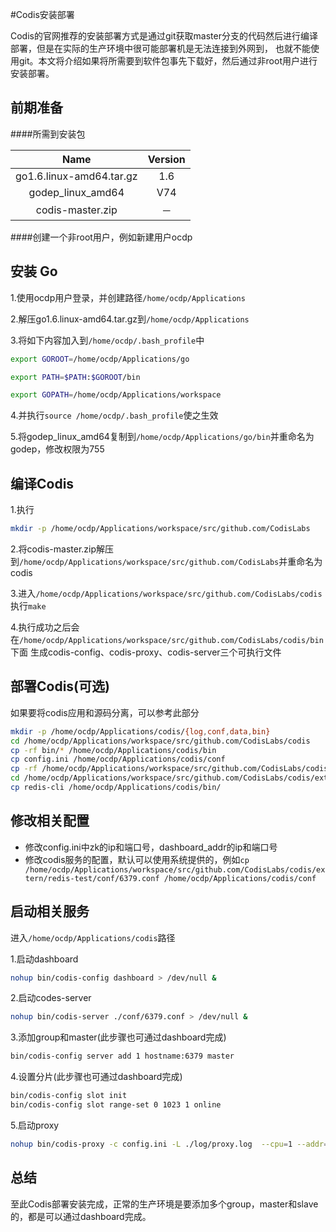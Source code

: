 #Codis安装部署

Codis的官网推荐的安装部署方式是通过git获取master分支的代码然后进行编译部署，但是在实际的生产环境中很可能部署机是无法连接到外网到，
也就不能使用git。本文将介绍如果将所需要到软件包事先下载好，然后通过非root用户进行安装部署。

前期准备
-------------

####所需到安装包


| Name | Version | 
|:----: |:----: |
|go1.6.linux-amd64.tar.gz|1.6|
|godep_linux_amd64|V74|
|codis-master.zip|－|

####创建一个非root用户，例如新建用户ocdp

安装 Go
-----------------------

1.使用ocdp用户登录，并创建路径`/home/ocdp/Applications`

2.解压go1.6.linux-amd64.tar.gz到`/home/ocdp/Applications`

3.将如下内容加入到`/home/ocdp/.bash_profile`中

```bash
export GOROOT=/home/ocdp/Applications/go

export PATH=$PATH:$GOROOT/bin

export GOPATH=/home/ocdp/Applications/workspace
```
4.并执行`source /home/ocdp/.bash_profile`使之生效

5.将godep_linux_amd64复制到`/home/ocdp/Applications/go/bin`并重命名为godep，修改权限为755


编译Codis
-----------------------
1.执行
```bash
mkdir -p /home/ocdp/Applications/workspace/src/github.com/CodisLabs
```

2.将codis-master.zip解压到`/home/ocdp/Applications/workspace/src/github.com/CodisLabs`并重命名为codis

3.进入`/home/ocdp/Applications/workspace/src/github.com/CodisLabs/codis` 执行`make`

4.执行成功之后会在`/home/ocdp/Applications/workspace/src/github.com/CodisLabs/codis/bin`下面
生成codis-config、codis-proxy、codis-server三个可执行文件


部署Codis(可选)
-----------------------
如果要将codis应用和源码分离，可以参考此部分
```bash
mkdir -p /home/ocdp/Applications/codis/{log,conf,data,bin}
cd /home/ocdp/Applications/workspace/src/github.com/CodisLabs/codis
cp -rf bin/* /home/ocdp/Applications/codis/bin
cp config.ini /home/ocdp/Applications/codis/conf
cp -rf /home/ocdp/Applications/workspace/src/github.com/CodisLabs/codis/bin/* /home/ocdp/Applications/codis/bin
cd /home/ocdp/Applications/workspace/src/github.com/CodisLabs/codis/extern/redis-2.8.21/src
cp redis-cli /home/ocdp/Applications/codis/bin/
```

修改相关配置
-----------------------
- 修改config.ini中zk的ip和端口号，dashboard_addr的ip和端口号
- 修改codis服务的配置，默认可以使用系统提供的，例如`cp /home/ocdp/Applications/workspace/src/github.com/CodisLabs/codis/extern/redis-test/conf/6379.conf /home/ocdp/Applications/codis/conf`

启动相关服务
-----------------------
进入`/home/ocdp/Applications/codis`路径

1.启动dashboard
```bash
nohup bin/codis-config dashboard > /dev/null &
```
2.启动codes-server
```bash
nohup bin/codis-server ./conf/6379.conf > /dev/null &
```
3.添加group和master(此步骤也可通过dashboard完成)
```bash
bin/codis-config server add 1 hostname:6379 master
```
4.设置分片(此步骤也可通过dashboard完成)
```bash
bin/codis-config slot init
bin/codis-config slot range-set 0 1023 1 online
```
5.启动proxy
```bash
nohup bin/codis-proxy -c config.ini -L ./log/proxy.log  --cpu=1 --addr="hostname:19000" --http-addr="hostname:11000" > /dev/null &
```
总结
-----------------------
至此Codis部署安装完成，正常的生产环境是要添加多个group，master和slave的，都是可以通过dashboard完成。




